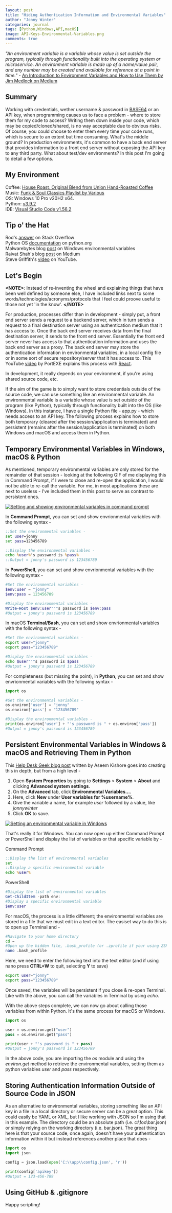 ```yaml
---
layout: post
title: "Hiding Authentication Information and Environmental Variables"
author: "Jonny Winter"
categories: journal
tags: [Python,Windows,API,macOS]
image: API-Keys-Environmental-Variables.png
comments: true
---
```


*"An environment variable is a variable whose value is set outside the program, typically through functionality built into the operating system or microservice. An environment variable is made up of a name/value pair, and any number may be created and available for reference at a point in time."* - [An Introduction to Environment Variables and How to Use Them by Jim Medlock on Medium](https://medium.com/chingu/an-introduction-to-environment-variables-and-how-to-use-them-f602f66d15fa)

## Summary

Working with credentials, wether username & password in [BASE64](https://www.base64decode.org/) or an API key, when programming causes us to face a problem - where to store them for my code to access? Writing them down inside your code, which may be copied/cloned/shared, is no way acceptable due to obvious risks. Of course, you could choose to enter them every time your code runs, which is secure to an extent but time consuming. What's the middle ground? In production environments, it's common to have a back end server that provides information to a front end server without exposing the API key to any third party. What about test/dev environments? In this post I'm going to detail a few options. 

## My Environment

Coffee: [House Roast, Original Blend from Union Hand-Roasted Coffee](https://unionroasted.com/products/house-roast-original-blend)
<br>
Music: [Funk & Soul Classics Playlist by Various](https://open.spotify.com/album/4FqQuWkP2W3bbc5ekIUmgH?si=CYoTp7l2Sjiwp25c7lirgQ)
<br>
OS: Windows 10 Pro v20H2 x64.
<br>
Python: [v3.9.2](https://www.python.org/downloads/release/python-392/)
<br>
IDE: [Visual Studio Code v1.56.2](https://code.visualstudio.com/)

## Tip o' the Hat

Rod's [answer](https://stackoverflow.com/questions/4906977/how-to-access-environment-variable-values) on Stack Overflow
<br>
Python OS [documentation](https://docs.python.org/3/library/os.html) on python.org
<br>
Malwarebytes blog [post](https://blog.malwarebytes.com/101/2017/01/explained-environmental-variables/) on Windows environmental variables
<br>
Raivat Shah's blog [post](https://medium.com/dataseries/hiding-secret-info-in-python-using-environment-variables-a2bab182eea) on Medium
<br>
Steve Griffith's [video](https://www.youtube.com/watch?v=3XjkaN8psp0&ab_channel=SteveGriffith-Prof3ssorSt3v3) on YouTube.

## Let's Begin

**&lt;NOTE>**: Instead of re-inventing the wheel and explaining things that have been well defined by someone else, I have included links next to some words/technologies/acronyms/protocols that I feel could proove useful to those not yet 'in the know'. **&lt;/NOTE>**

For production, processes differ than in development - simply put, a front end server sends a request to a backend server, which in turn sends a request to a final destination server using an authentication medium that it has access to. Once the back end server receives data from the final destination server, it sends to the front end server. Essentially the front end server never has access to that authentication information and uses the back end server as a proxy. The back end server may store the authentication information in environmental variables, in a local config file or in some sort of secure repository/server that it has access to. This YouTube [video](https://www.youtube.com/watch?v=NpWWOS-tC5s&ab_channel=PortEXE) by PortEXE explains this process with [React](https://reactjs.org/).

In development, it really depends on your environment, if you're using shared source code, etc.

If the aim of the game is to simply want to store credentials outside of the source code, we can use something like an environmental variable. An environmental variable is a variable whose value is set outside of the program (like Python), typically through functionality built into the OS (like Windows). In this instance, I have a single Python file - app.py - which needs access to an API key. The following process explains how to store both temporary (cleared after the session/application is terminated) and persistent (remains after the session/application is terminated) on both Windows and macOS and access them in Python.

## Temporary Environmental Variables in Windows, macOS & Python

As mentioned, temporary environmental variables are only stored for the remainder of that session - looking at the following GIF of me displaying this in Command Prompt, if I were to close and re-open the application, I would not be able to re-call the variable. For me, in most applications these are next to useless - I've included them in this post to serve as contrast to persistent ones.

<a href="#"><img alt="Setting and showing environmental variables in command prompt" src="/assets/img/Temporary-Environmental-Variables-Command-Prompt.gif"/></a>

In **Command Prompt**, you can set and show envrionmental variables with the following syntax - 
```cmd
::Set the environmental variables - 
set user=jonny
set pass=123456789

::Display the environmental variables - 
echo %user%'s password is %pass%
::Output = jonny's password is 123456789
```
In **PowerShell**, you can set and show envrionmental variables with the following syntax - 
```powershell
#Set the environmental variables - 
$env:user = "jonny"
$env:pass = 123456789

#Display the environmental variables - 
Write-Host $env:user"'"s password is $env:pass
#Output = jonny's password is 123456789
```
In macOS **Terminal/Bash**, you can set and show envrionmental variables with the following syntax - 
```bash
#Set the environmental variables - 
export user="jonny"
export pass="123456789"

#Display the environmental variables - 
echo $user"'"s password is $pass
#Output = jonny's password is 123456789
```
For completeness (but missing the point), in **Python**, you can set and show envrionmental variables with the following syntax - 
```python
import os

#Set the environmental variables - 
os.environ['user'] = "jonny"
os.environ['pass'] = "123456789"

#Display the environmental variables -
print(os.environ['user'] + "'s password is " + os.environ['pass'])
#Output = jonny's password is 123456789
```

## Persistent Environmental Variables in Windows & macOS and Retrieving Them in Python

This [Help Desk Geek blog post](https://helpdeskgeek.com/how-to/create-custom-environment-variables-in-windows/) written by Aseem Kishore goes into creating this in depth, but from a high level - 
1. Open **System Properties** by going to **Settings** > **System** > **About** and clicking **Advanced system settings**.
2. On the **Advanced** tab, click **Environmental Variables...**.
3. Here, click **New** under **User variables for %username%**. 
4. Give the variable a name, for example *user* followed by a value, like *jonnywinter*
5. Click **OK** to save.

<a href="#"><img alt="Setting an environmental variable in Windows" src="https://helpdeskgeek.com/wp-content/pictures/2012/09/environment-variables-dialog.png"/></a>

That's really it for Windows. You can now open up either Command Prompt or PowerShell and display the list of variables or that specific variable by - 

Command Prompt
```cmd
::Display the list of environmental variables
set
::Display a specific environmental variable
echo %user%
```
PowerShell
```powershell
#Display the list of environmental variables
Get-ChildItem -path env:
#Display a specific environmental variable
$env:user
```
For macOS, the process is a little different; the environmental variables are stored in a file that we must edit in a text editor. The easiset way to do this is to open up Terminal and - 
```bash
#Navigate to your home directory
cd ~
#Open up the hidden file, .bash_profile (or .zprofile if your using ZSH and not Bash)
nano .bash_profile
```
Here, we need to enter the following text into the text editor (and if using nano press **CTRL+W** to quit, selecting **Y** to save)
```bash
export user="jonny"
export pass="123456789"
```
Once saved, the variables will be persistent if you close & re-open Terminal. Like with the above, you can call the variables in Terminal by using *echo*.

With the above steps complete, we can now go about calling those variables from within Python. It's the same process for macOS or Windows.
```python
import os

user = os.environ.get("user")
pass = os.environ.get("pass")

print(user + "'s password is " + pass)
#Output = jonny's password is 123456789
```
In the above code, you are importing the *os* module and using the *environ.get* method to retrieve the environmental variables, setting them as python variables *user* and *pass* respectively.   

## Storing Authentication Information Outside of Source Code in JSON

As an alternative to environmental variables, storing something like an API key in a file in a local directory or secure server can be a great option. This could easily be YAML or XML, but I like working with JSON so I'm using that in this example. The directory could be an absolute path (i.e. c:\foo\bar.json) or simply relying on the working directory (i.e. bar.json). The great thing here is that your source code, once again, doesn't have your authentication information within it but instead references another place that does - 
```python
import os
import json

config = json.load(open('C:\\app\\config.json', 'r'))

print(config['apikey'])
#Output = 123-456-789
```

## Using GitHub & .gitignore



Happy scripting!
